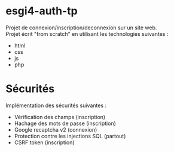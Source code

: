 # esgi4-auth-tp

Projet de connexion/inscription/deconnexion sur un site web.  
Projet écrit "from scratch" en utilisant les technologies suivantes :
- html
- css
- js
- php

# Sécurités
Implémentation des sécurités suivantes :
- Vérification des champs (inscription)
- Hachage des mots de passe (inscription)
- Google recaptcha v2 (connexion)
- Protection contre les injections SQL (partout)
- CSRF token (inscription)
